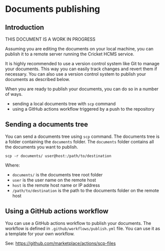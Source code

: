 # Documents publishing

## Introduction

THIS DOCUMENT IS A WORK IN PROGRESS

Assuming you are editing the documents on your local machine, you can publish it
to a remote server running the Cricket HCMS service.

It is highly recommended to use a version control system like Git to manage your
documents. This way you can easily track changes and revert them if necessary. You
can also use a version control system to publish your documents as described below.

When you are ready to publish your documents, you can do so in a number of ways.

- sending a local documents tree with `scp` command
- using a GitHub actions workflow triggered by a push to the repository

## Sending a documents tree

You can send a documents tree using `scp` command. The documents tree is a folder containing
the `documents` folder. The `documents` folder contains all the documents you want to publish.

```shell
scp -r documents/ user@host:/path/to/destination
```

Where:

- `documents/` is the documents tree root folder
- `user` is the user name on the remote host
- `host` is the remote host name or IP address
- `/path/to/destination` is the path to the documents folder on the remote host

## Using a GitHub actions workflow

You can use a GitHub actions workflow to publish your documents. The workflow is defined in
`.github/workflows/publish.yml` file. You can use it as a template for your own workflow.

See: https://github.com/marketplace/actions/scp-files